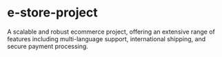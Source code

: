 # e-store-project
A scalable and robust ecommerce project, offering an extensive range of features including multi-language support, international shipping, and secure payment processing.
